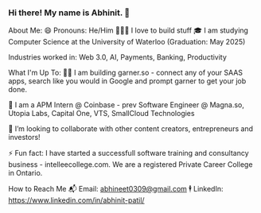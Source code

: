 ### Hi there! My name is Abhinit. 👋

About Me:
😄 Pronouns: He/Him
👩🏽‍💻 I love to build stuff 
🎓 I am studying Computer Science at the University of Waterloo (Graduation: May 2025)

Industries worked in: Web 3.0, AI, Payments, Banking, Productivity

What I'm Up To:
🧑‍🍳 I am building garner.so - connect any of your SAAS apps, search like you would in Google and prompt garner to get your job done.

🌱 I am a APM Intern @ Coinbase - prev Software Engineer @ Magna.so, Utopia Labs, Capital One, VTS, SmallCloud Technologies

👯 I’m looking to collaborate with other content creators, entrepreneurs and investors!

⚡ Fun fact: I have started a successfull software training and consultancy business - intelleecollege.com. We are a registered Private Career College in Ontario.

How to Reach Me
📬 Email: abhineet0309@gmail.com
🕴 LinkedIn: https://www.linkedin.com/in/abhinit-patil/
